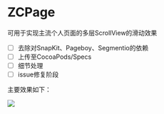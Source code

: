 # ZCPage
可用于实现主流个人页面的多层ScrollView的滑动效果

- [ ] 去除对SnapKit、Pageboy、Segmentio的依赖
- [ ] 上传至CocoaPods/Specs
- [ ] 细节处理
- [ ] issue修复阶段

主要效果如下：

![](/Users/monologue/Desktop/ZCPage/demo.gif)